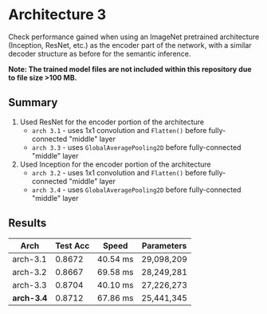 # Architecture 3
Check performance gained when using an ImageNet pretrained architecture (Inception, ResNet, etc.) as the encoder part of the network, with a similar decoder structure as before for the semantic inference.

**Note: The trained model files are not included within this repository due to file size >100 MB.**

## Summary
1. Used ResNet for the encoder portion of the architecture
   - `arch 3.1` - uses 1x1 convolution and `Flatten()` before fully-connected "middle" layer
   - `arch 3.3` - uses `GlobalAveragePooling2D` before fully-connected "middle" layer
2. Used Inception for the encoder portion of the architecture
   - `arch 3.2` - uses 1x1 convolution and `Flatten()` before fully-connected "middle" layer
   - `arch 3.4` - uses `GlobalAveragePooling2D` before fully-connected "middle" layer

## Results

Arch | Test Acc | Speed | Parameters
--- | --- | --- | ---
arch-3.1 | 0.8672 | 40.54 ms | 29,098,209
arch-3.2 | 0.8667 | 69.58 ms | 28,249,281
arch-3.3 | 0.8704 | 40.10 ms | 27,226,273
**arch-3.4** | 0.8712 | 67.86 ms | 25,441,345